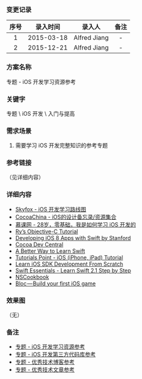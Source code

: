 ### 变更记录

| 序号 | 录入时间 | 录入人 | 备注 |
|:--------:|:--------:|:--------:|:--------:|
| 1 | 2015-03-18 | Alfred Jiang | - |
| 2 | 2015-12-21 | Alfred Jiang | - |

### 方案名称

专题 - iOS 开发学习资源参考

### 关键字

专题 \ iOS 开发 \ 入门与提高 

### 需求场景

1. 需要学习 iOS 开发完整知识的参考专题

### 参考链接
（见详细内容）

### 详细内容

* [Skyfox - iOS 开发学习路线图](http://ios.skyfox.org/route.html)
* [CocoaChina - iOS的设计备忘录/资源集合](http://www.cocoachina.com/bbs/read.php?tid-167908.html)
* [慕课网 - 28岁，零基础，我是如何学习 iOS 开发的](http://www.imooc.com/article/1962)
* [Ry’s Objective-C Tutorial](http://rypress.com/tutorials/objective-c/index)
* [Developing iOS 8 Apps with Swift by Stanford](https://itunes.apple.com/us/course/developing-ios-8-apps-swift/id961180099)
* [Cocoa Dev Central](http://cocoadevcentral.com/)
* [A Better Way to Learn Swift](https://thinkster.io/a-better-way-to-learn-swift)
* [Tutorials Point - iOS (iPhone, iPad) Tutorial](http://www.tutorialspoint.com/ios/index.htm)
* [Learn iOS SDK Development From Scratch](http://code.tutsplus.com/series/learn-ios-sdk-development-from-scratch--mobile-14536)
* [Swift Essentials - Learn Swift 2.1 Step by Step](https://www.udemy.com/swift-learn-apples-new-programming-language-by-examples/)
* [NSCookbook](http://nscookbook.com/recipes/)
* [Bloc — Build your first iOS game](https://www.bloc.io/swiftris-build-your-first-ios-game-with-swift)

### 效果图
（无）

### 备注

* [专题 - iOS 开发学习资源参考](Notes/Note_00018_20151221.md)
* [专题 - iOS 开发第三方代码库参考](Notes/Note_00019_20151221.md)
* [专题 - 优秀技术博客参考](Notes/Note_00015_20151220.md)
* [专题 - 优秀技术文章参考](Notes/Note_00014_20151220.md)
